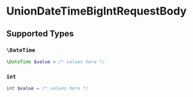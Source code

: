 # UnionDateTimeBigIntRequestBody


## Supported Types

### `\DateTime`

```php
\DateTime $value = /* values here */
```

### `int`

```php
int $value = /* values here */
```

